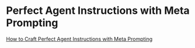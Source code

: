 # Perfect Agent Instructions with Meta Prompting

[How to Craft Perfect Agent Instructions with Meta Prompting](https://www.youtube.com/watch?v=oAxmD0OxsCo)